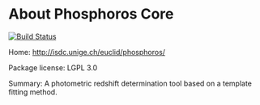 # About Phosphoros Core 

[![Build Status](https://travis-ci.org/astrorama/conda-phosphoroscore.svg?branch=develop)](https://travis-ci.org/astrorama/conda-phosphoroscore)

Home: http://isdc.unige.ch/euclid/phosphoros/ 

Package license: LGPL 3.0

Summary: A photometric redshift determination tool based on a template fitting method. 

